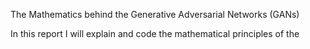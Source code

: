 The Mathematics behind the Generative Adversarial Networks (GANs)

In this report I will explain and code the mathematical principles of the 
